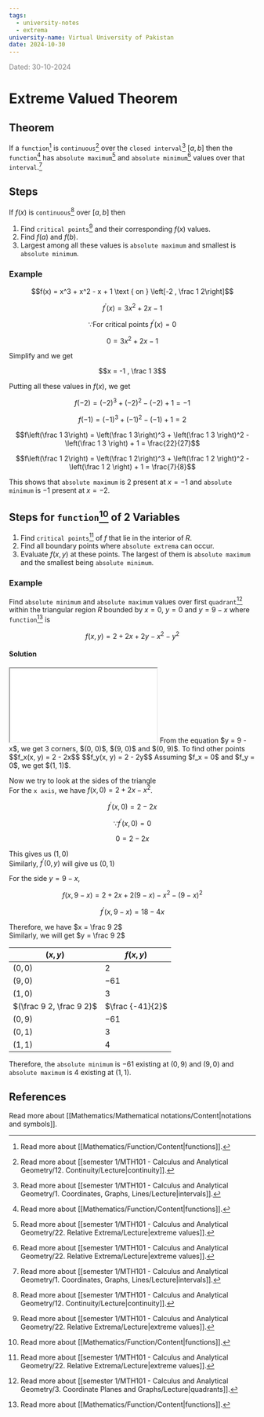 ```yaml
---
tags:
  - university-notes
  - extrema
university-name: Virtual University of Pakistan
date: 2024-10-30
---
```


<span style="color: gray;">Dated: 30-10-2024</span>

# Extreme Valued Theorem

## Theorem

If a `function`[^1] is `continuous`[^2] over the `closed interval`[^3] $[a, b]$ then the `function`[^1] has `absolute maximum`[^4] and `absolute minimum`[^4] values over that `interval`.[^3]

## Steps

If $f(x)$ is `continuous`[^2] over $[a, b]$ then

1. Find `critical points`[^4] and their corresponding $f(x)$ values.
2. Find $f(a)$ and $f(b)$.
3. Largest among all these values is `absolute maximum` and smallest is `absolute minimum`.

### Example

$$f(x) = x^3 + x^2 - x + 1 \text { on } \left[-2 , \frac 1 2\right]$$

$$f^{\prime}(x) = 3x^2 + 2x - 1$$

$$\because \text{For critical points } f^{\prime}(x) = 0$$

$$0 = 3x^2 + 2x - 1$$

Simplify and we get  

$$x = -1 , \frac 1 3$$

Putting all these values in $f(x)$, we get  

$$f(-2) = (-2)^3 + (-2)^2 - (-2) + 1 = -1$$

$$f(-1) = (-1)^3 + (-1)^2 - (-1) + 1 = 2$$

$$f\left(\frac 1 3\right) = \left(\frac 1 3\right)^3 + \left(\frac 1 3 \right)^2 - \left(\frac 1 3 \right) + 1 = \frac{22}{27}$$

$$f\left(\frac 1 2\right) = \left(\frac 1 2\right)^3 + \left(\frac 1 2 \right)^2 - \left(\frac 1 2 \right) + 1 = \frac{7}{8}$$

This shows that `absolute maximum` is $2$ present at $x = -1$ and `absolute minimum` is $-1$ present at $x = -2$.

## Steps for `function`[^1] of 2 Variables

1. Find `critical points`[^4] of $f$ that lie in the interior of $R$.
2. Find all boundary points where `absolute extrema` can occur.
3. Evaluate $f(x, y)$ at these points. The largest of them is `absolute maximum` and the smallest being `absolute minimum`.

### Example

Find `absolute minimum` and `absolute maximum` values over first `quadrant`[^5] within the triangular region $R$ bounded by $x = 0$, $y = 0$ and $y = 9 - x$ where `function`[^1] is

$$f(x, y) = 2 + 2x + 2y - x^2 - y^2$$

#### Solution

<iframe src="../figures/extrema.html"></iframe>
From the equation $y = 9 - x$, we get 3 corners, $(0, 0)$, $(9, 0)$ and $(0, 9)$.
To find other points
$$f_x(x, y) = 2 - 2x$$
$$f_y(x, y) = 2 - 2y$$
Assuming $f_x = 0$ and $f_y = 0$, we get $(1, 1)$.

Now we try to look at the sides of the triangle  
For the `x axis`, we have $f(x, 0) = 2 + 2x - x^2$.  

$$f^{\prime}(x, 0) = 2 - 2x$$

$$\because f^{\prime}(x, 0) = 0$$

$$0 = 2 - 2x$$

This gives us $(1, 0)$  
Similarly, $f^{\prime}(0, y)$ will give us $(0, 1)$

For the side $y = 9 - x$,  

$$f(x, 9 - x) = 2 + 2x + 2(9 - x) -x^2 - (9 - x)^2$$

$$f^{\prime}(x, 9 - x) = 18 - 4x$$

Therefore, we have $x = \frac 9 2$  
Similarly, we will get $y = \frac 9 2$

| $(x, y)$                 | $f(x, y)$        |
| ------------------------ | ---------------- |
| $(0, 0)$                 | $2$              |
| $(9, 0)$                 | $-61$            |
| $(1, 0)$                 | $3$              |
| $(\frac 9 2, \frac 9 2)$ | $\frac {-41}{2}$ |
| $(0, 9)$                 | $-61$            |
| $(0, 1)$                 | $3$              |
| $(1, 1)$                 | $4$              |

Therefore, the `absolute minimum` is $-61$ existing at $(0, 9)$ and $(9, 0)$ and `absolute maximum` is $4$ existing at $(1, 1)$.

## References

Read more about [[Mathematics/Mathematical notations/Content|notations and symbols]].

[^1]: Read more about [[Mathematics/Function/Content|functions]].
[^2]: Read more about [[semester 1/MTH101 - Calculus and Analytical Geometry/12. Continuity/Lecture|continuity]].
[^3]: Read more about [[semester 1/MTH101 - Calculus and Analytical Geometry/1. Coordinates, Graphs, Lines/Lecture|intervals]].
[^4]: Read more about [[semester 1/MTH101 - Calculus and Analytical Geometry/22. Relative Extrema/Lecture|extreme values]].
[^5]: Read more about [[semester 1/MTH101 - Calculus and Analytical Geometry/3. Coordinate Planes and Graphs/Lecture|quadrants]].